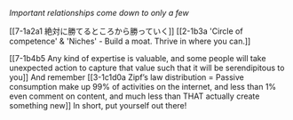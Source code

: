 *Important relationships come down to only a few*

[[7-1a2a1 絶対に勝てるところから勝っていく]]
[[2-1b3a 'Circle of competence' & 'Niches' - Build a moat. Thrive in where you can.]]

[[7-1b4b5 Any kind of expertise is valuable, and some people will take unexpected action to capture that value such that it will be serendipitous to you]]
	And remember [[3-1c1d0a Zipf’s law distribution = Passive consumption make up 99% of activities on the internet, and less than 1% even comment on content, and much less than THAT actually create something new]]
		In short, put yourself out there!